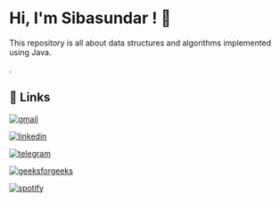 # Hi, I'm Sibasundar ! 👋
This repository is all about data structures and algorithms implemented using Java.

.
## 🔗 Links
[![gmail](https://img.shields.io/badge/Gmail-D14836?style=for-the-badge&logo=gmail&logoColor=white)](https://mail.google.com/mail/u/0/?fs=1&tf=cm&source=mailto&to=sibasundarj8@gmail.com)

[![linkedin](https://img.shields.io/badge/linkedin-0A66C2?style=for-the-badge&logo=linkedin&logoColor=white)](https://www.linkedin.com/in/sibasundar-jena-641068230/)

[![telegram](https://img.shields.io/badge/Telegram-2CA5E0?style=for-the-badge&logo=telegram&logoColor=white)](https://t.me/JavaCoderCommunity)

[![geeksforgeeks ](https://img.shields.io/badge/GeeksforGeeks-298D46?style=for-the-badge&logo=geeksforgeeks&logoColor=white)](https://www.geeksforgeeks.org/user/sibasundarj8/)

[![spotify ](https://img.shields.io/badge/Spotif-1ed760?&style=for-the-badge&logo=spotify&logoColor=black)](https://open.spotify.com/playlist/1GPpJXdiz2NO8zmfqZ8Jw0?si=3738486fa9d4468e)
